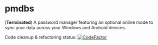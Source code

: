 # pmdbs
  (**Terminated**) A password manager featuring an optional online mode to sync your data across your Windows and Android devices.
  
  
Code cleanup & refactoring status: [![CodeFactor](https://www.codefactor.io/repository/github/th3-fr3d/pmdbs/badge)](https://www.codefactor.io/repository/github/th3-fr3d/pmdbs)
